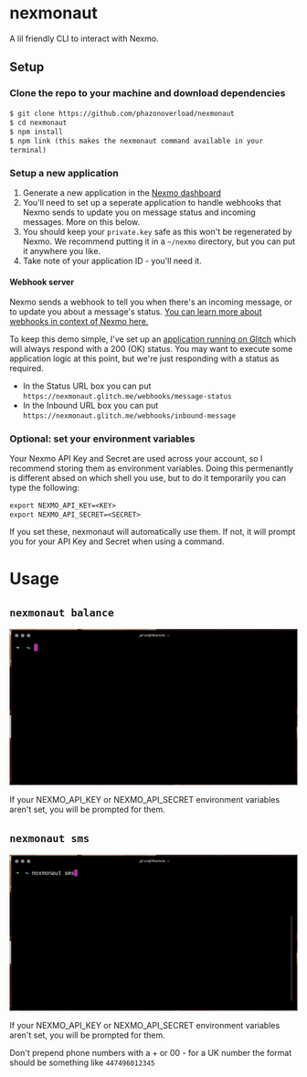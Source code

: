 # nexmonaut

A lil friendly CLI to interact with Nexmo.

## Setup

### Clone the repo to your machine and download dependencies

```
$ git clone https://github.com/phazonoverload/nexmonaut
$ cd nexmonaut
$ npm install
$ npm link (this makes the nexmonaut command available in your terminal)
```

### Setup a new application

1. Generate a new application in the [Nexmo dashboard](https://dashboard.nexmo.com/messages/create-application)
2. You'll need to set up a seperate application to handle webhooks that Nexmo sends to update you on message status and incoming messages. More on this below.
3. You should keep your `private.key` safe as this won't be regenerated by Nexmo. We recommend putting it in a `~/nexmo` directory, but you can put it anywhere you like.
4. Take note of your application ID - you'll need it.

#### Webhook server

Nexmo sends a webhook to tell you when there's an incoming message, or to update you about a message's status. [You can learn more about webhooks in context of Nexmo here.](https://developer.nexmo.com/concepts/guides/webhooks)

To keep this demo simple, I've set up an [application running on Glitch](https://glitch.com/~nexmonaut) which will always respond with a 200 (OK) status. You may want to execute some application logic at this point, but we're just responding with a status as required. 

* In the Status URL box you can put `https://nexmonaut.glitch.me/webhooks/message-status`
* In the Inbound URL box you can put `https://nexmonaut.glitch.me/webhooks/inbound-message`

### Optional: set your environment variables

Your Nexmo API Key and Secret are used across your account, so I recommend storing them as environment variables. Doing this permenantly is different absed on which shell you use, but to do it temporarily you can type the following:

```
export NEXMO_API_KEY=<KEY>
export NEXMO_API_SECRET=<SECRET>
```

If you set these, nexmonaut will automatically use them. If not, it will prompt you for your API Key and Secret when using a command.

# Usage

## `nexmonaut balance`

![GIF showing the command nexmonaut balance returning €11.60](/docs/balance.gif)

If your NEXMO_API_KEY or NEXMO_API_SECRET environment variables aren't set, you will be prompted for them.

## `nexmonaut sms`

![GIF showing an SMS being sent through nexmonaut](/docs/sms.gif)

If your NEXMO_API_KEY or NEXMO_API_SECRET environment variables aren't set, you will be prompted for them.

Don't prepend phone numbers with a + or 00 - for a UK number the format should be something like `447496012345`